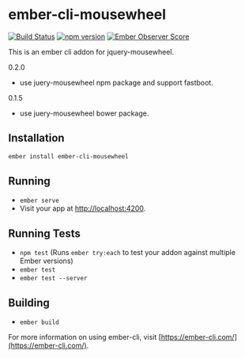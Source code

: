 # ember-cli-mousewheel

[![Build Status](https://travis-ci.org/systembugtj/ember-cli-mousewheel.svg?branch=master)](https://travis-ci.org/systembugtj/ember-cli-mousewheel)
[![npm version](https://badge.fury.io/js/ember-cli-mousewheel.svg)](https://badge.fury.io/js/ember-cli-mousewheel)
[![Ember Observer Score](http://emberobserver.com/badges/ember-cli-mousewheel.svg)](http://emberobserver.com/addons/ember-cli-mousewheel)

This is an ember cli addon for jquery-mousewheel.

0.2.0
* use juery-mousewheel npm package and support fastboot.

0.1.5
* use juery-mousewheel bower package.

## Installation

```bash
ember install ember-cli-mousewheel
```

## Running

* `ember serve`
* Visit your app at [http://localhost:4200](http://localhost:4200).

## Running Tests

* `npm test` (Runs `ember try:each` to test your addon against multiple Ember versions)
* `ember test`
* `ember test --server`

## Building

* `ember build`

For more information on using ember-cli, visit [https://ember-cli.com/](https://ember-cli.com/).
